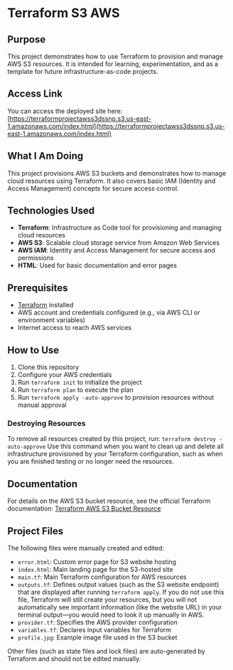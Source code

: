 # Terraform S3 AWS

## Purpose
This project demonstrates how to use Terraform to provision and manage AWS S3 resources. It is intended for learning, experimentation, and as a template for future infrastructure-as-code projects.

## Access Link
You can access the deployed site here:
[https://terraformprojectawss3dssnp.s3.us-east-1.amazonaws.com/index.html](https://terraformprojectawss3dssnp.s3.us-east-1.amazonaws.com/index.html)

## What I Am Doing
This project provisions AWS S3 buckets and demonstrates how to manage cloud resources using Terraform. It also covers basic IAM (Identity and Access Management) concepts for secure access control.
## Technologies Used
- **Terraform**: Infrastructure as Code tool for provisioning and managing cloud resources
- **AWS S3**: Scalable cloud storage service from Amazon Web Services
- **AWS IAM**: Identity and Access Management for secure access and permissions
- **HTML**: Used for basic documentation and error pages
## Prerequisites
- [Terraform](https://www.terraform.io/downloads.html) installed
- AWS account and credentials configured (e.g., via AWS CLI or environment variables)
- Internet access to reach AWS services

## How to Use
1. Clone this repository
2. Configure your AWS credentials
3. Run `terraform init` to initialize the project
4. Run `terraform plan` to execute the plan
5. Run `terraform apply -auto-approve` to provision resources without manual approval

### Destroying Resources
To remove all resources created by this project, run:
`terraform destroy -auto-approve`
Use this command when you want to clean up and delete all infrastructure provisioned by your Terraform configuration, such as when you are finished testing or no longer need the resources.

## Documentation
For details on the AWS S3 bucket resource, see the official Terraform documentation:
[Terraform AWS S3 Bucket Resource](https://registry.terraform.io/providers/hashicorp/aws/latest/docs/resources/s3_bucket)

## Project Files

The following files were manually created and edited:
- `error.html`: Custom error page for S3 website hosting
- `index.html`: Main landing page for the S3-hosted site
- `main.tf`: Main Terraform configuration for AWS resources
- `outputs.tf`: Defines output values (such as the S3 website endpoint) that are displayed after running `terraform apply`. If you do not use this file, Terraform will still create your resources, but you will not automatically see important information (like the website URL) in your terminal output—you would need to look it up manually in AWS.
- `provider.tf`: Specifies the AWS provider configuration
- `variables.tf`: Declares input variables for Terraform
- `profile.jpg`: Example image file used in the S3 bucket

Other files (such as state files and lock files) are auto-generated by Terraform and should not be edited manually.

